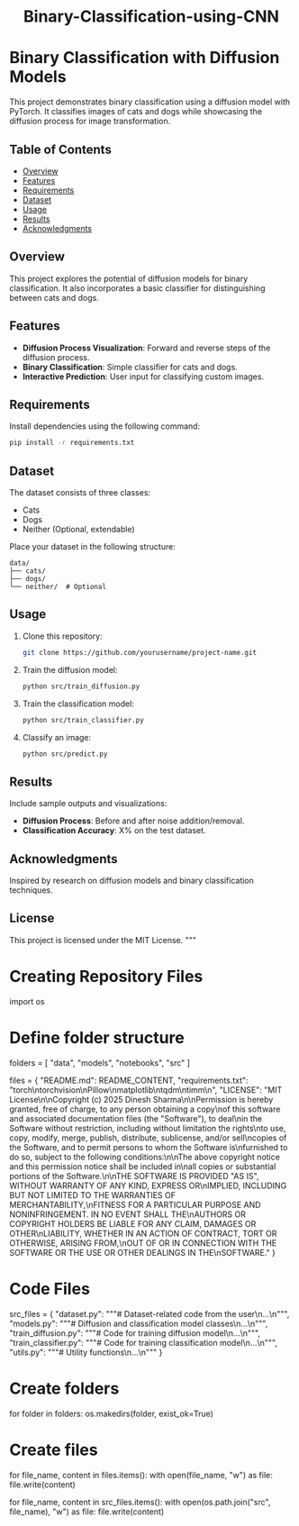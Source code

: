 # <center>Binary-Classification-using-CNN</center>
# Binary Classification with Diffusion Models

This project demonstrates binary classification using a diffusion model with PyTorch. It classifies images of cats and dogs while showcasing the diffusion process for image transformation.

## Table of Contents
- [Overview](#overview)
- [Features](#features)
- [Requirements](#requirements)
- [Dataset](#dataset)
- [Usage](#usage)
- [Results](#results)
- [Acknowledgments](#acknowledgments)

## Overview
This project explores the potential of diffusion models for binary classification. It also incorporates a basic classifier for distinguishing between cats and dogs.

## Features
- **Diffusion Process Visualization**: Forward and reverse steps of the diffusion process.
- **Binary Classification**: Simple classifier for cats and dogs.
- **Interactive Prediction**: User input for classifying custom images.

## Requirements
Install dependencies using the following command:
```bash
pip install -r requirements.txt
```

## Dataset
The dataset consists of three classes:
- Cats
- Dogs
- Neither (Optional, extendable)

Place your dataset in the following structure:
```
data/
├── cats/
├── dogs/
└── neither/  # Optional
```

## Usage
1. Clone this repository:
   ```bash
   git clone https://github.com/yourusername/project-name.git
   ```
2. Train the diffusion model:
   ```bash
   python src/train_diffusion.py
   ```
3. Train the classification model:
   ```bash
   python src/train_classifier.py
   ```
4. Classify an image:
   ```bash
   python src/predict.py
   ```

## Results
Include sample outputs and visualizations:
- **Diffusion Process**: Before and after noise addition/removal.
- **Classification Accuracy**: X% on the test dataset.

## Acknowledgments
Inspired by research on diffusion models and binary classification techniques.

## License
This project is licensed under the MIT License.
"""

# Creating Repository Files
import os

# Define folder structure
folders = [
    "data",
    "models",
    "notebooks",
    "src"
]

files = {
    "README.md": README_CONTENT,
    "requirements.txt": "torch\ntorchvision\nPillow\nmatplotlib\ntqdm\ntimm\n",
    "LICENSE": "MIT License\n\nCopyright (c) 2025 Dinesh Sharma\n\nPermission is hereby granted, free of charge, to any person obtaining a copy\nof this software and associated documentation files (the \"Software\"), to deal\nin the Software without restriction, including without limitation the rights\nto use, copy, modify, merge, publish, distribute, sublicense, and/or sell\ncopies of the Software, and to permit persons to whom the Software is\nfurnished to do so, subject to the following conditions:\n\nThe above copyright notice and this permission notice shall be included in\nall copies or substantial portions of the Software.\n\nTHE SOFTWARE IS PROVIDED \"AS IS\", WITHOUT WARRANTY OF ANY KIND, EXPRESS OR\nIMPLIED, INCLUDING BUT NOT LIMITED TO THE WARRANTIES OF MERCHANTABILITY,\nFITNESS FOR A PARTICULAR PURPOSE AND NONINFRINGEMENT. IN NO EVENT SHALL THE\nAUTHORS OR COPYRIGHT HOLDERS BE LIABLE FOR ANY CLAIM, DAMAGES OR OTHER\nLIABILITY, WHETHER IN AN ACTION OF CONTRACT, TORT OR OTHERWISE, ARISING FROM,\nOUT OF OR IN CONNECTION WITH THE SOFTWARE OR THE USE OR OTHER DEALINGS IN THE\nSOFTWARE."
}

# Code Files
src_files = {
    "dataset.py": """# Dataset-related code from the user\n...\n""",
    "models.py": """# Diffusion and classification model classes\n...\n""",
    "train_diffusion.py": """# Code for training diffusion model\n...\n""",
    "train_classifier.py": """# Code for training classification model\n...\n""",
    "utils.py": """# Utility functions\n...\n"""
}

# Create folders
for folder in folders:
    os.makedirs(folder, exist_ok=True)

# Create files
for file_name, content in files.items():
    with open(file_name, "w") as file:
        file.write(content)

for file_name, content in src_files.items():
    with open(os.path.join("src", file_name), "w") as file:
        file.write(content)
